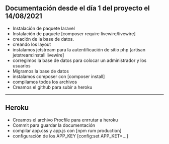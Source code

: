 ## Documentación desde el día 1 del proyecto el 14/08/2021

-   Instalación de paquete laravel
-   Instalación de paquete [composer require livewire/livewire]
-   creación de la base de datos.
-   creando los layout
-   instalamos jetstream para la autentificación de sitio php [artisan jetstream:install livewire]
-   corregimos la base de datos para colocar un administrador y los usuarios
-   Migramos la base de datos
-   instalamos composer con [composer install]
-   compilamos todos los archivos
-   Creamos el github para subir a heroku

---

## Heroku

-   Creamos el archivo Procfile para enrrutar a heroku
-   Commit para guardar la documentación
-   compilar app.css y app.js con [npm rum production]
-   configuración de los APP_KEY [config:set APP_KET=...]
